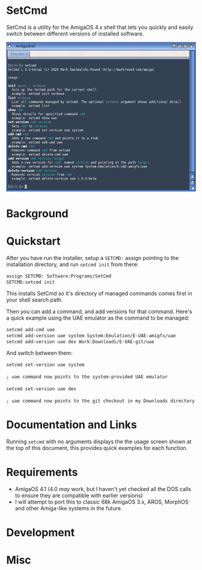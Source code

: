 # SetCmd

SetCmd is a utility for the AmigaOS 4.x shell that lets you quickly and easily switch between different versions of installed software.

![SetCmd usage screen](misc/images/usage.png)

# Background

# Quickstart

After you have run the installer, setup a `SETCMD:` assign pointing to the installation directory, and run `setcmd init` from there:

```
assign SETCMD: Software:Programs/SetCmd
SETCMD:setcmd init
```

This installs SetCmd so it's directory of managed commands comes first in your shell search path. 

Then you can add a command, and add versions for that command. Here's a quick example using the UAE emulator as the command to be managed:

```
setcmd add-cmd uae
setcmd add-version uae system System:Emulation/E-UAE-amigfx/uae
setcmd add-version uae dev Work:Downloads/E-UAE-git/uae
```

And switch between them:

```
setcmd set-version uae system

; uae command now points to the system-provided UAE emulator

setcmd set-version uae dev

; uae command now points to the git checkout in my Downloads directory
```


# Documentation and Links
Running `setcmd` with no arguments displays the the usage screen shown at the top of this document, this provides quick examples for each function.

# Requirements

 * AmigaOS 4.1 (4.0 _may_ work, but I haven't yet checked all the DOS calls to ensure they are compatible with earlier versions)
 * I will attempt to port this to classic 68k AmigaOS 3.x, AROS, MorphOS and other Amiga-like systems in the future.

# Development

# Misc

